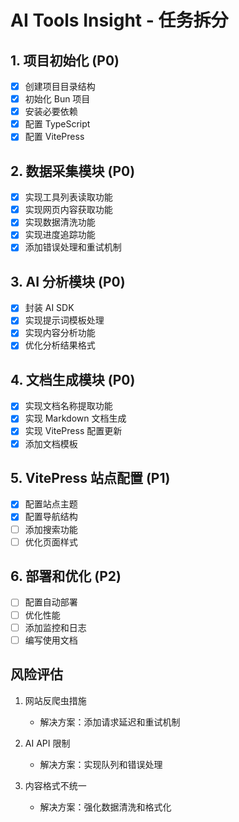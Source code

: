 # AI Tools Insight - 任务拆分

## 1. 项目初始化 (P0)

- [x] 创建项目目录结构
- [x] 初始化 Bun 项目
- [x] 安装必要依赖
- [x] 配置 TypeScript
- [x] 配置 VitePress

## 2. 数据采集模块 (P0)

- [x] 实现工具列表读取功能
- [x] 实现网页内容获取功能
- [x] 实现数据清洗功能
- [x] 实现进度追踪功能
- [x] 添加错误处理和重试机制

## 3. AI 分析模块 (P0)

- [x] 封装 AI SDK
- [x] 实现提示词模板处理
- [x] 实现内容分析功能
- [x] 优化分析结果格式

## 4. 文档生成模块 (P0)

- [x] 实现文档名称提取功能
- [x] 实现 Markdown 文档生成
- [x] 实现 VitePress 配置更新
- [x] 添加文档模板

## 5. VitePress 站点配置 (P1)

- [x] 配置站点主题
- [x] 配置导航结构
- [ ] 添加搜索功能
- [ ] 优化页面样式

## 6. 部署和优化 (P2)

- [ ] 配置自动部署
- [ ] 优化性能
- [ ] 添加监控和日志
- [ ] 编写使用文档

## 风险评估

1. 网站反爬虫措施
   - 解决方案：添加请求延迟和重试机制
2. AI API 限制

   - 解决方案：实现队列和错误处理

3. 内容格式不统一
   - 解决方案：强化数据清洗和格式化
